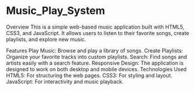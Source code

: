 # Music_Play_System
Overview
This is a simple web-based music application built with HTML5, CSS3, and JavaScript. It allows users to listen to their favorite songs, create playlists, and explore new music.

Features
Play Music: Browse and play a library of songs.
Create Playlists: Organize your favorite tracks into custom playlists.
Search: Find songs and artists easily with a search feature.
Responsive Design: The application is designed to work on both desktop and mobile devices.
Technologies Used
HTML5: For structuring the web pages.
CSS3: For styling and layout.
JavaScript: For interactivity and music playback.
